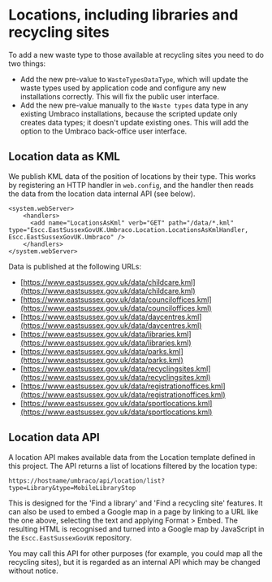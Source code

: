 # Locations, including libraries and recycling sites

To add a new waste type to those available at recycling sites you need to do two things:

* Add the new pre-value to `WasteTypesDataType`, which will update the waste types used by application code and configure any new installations correctly. This will fix the public user interface.
* Add the new pre-value manually to the `Waste types` data type in any existing Umbraco installations, because the scripted update only creates data types; it doesn't update existing ones. This will add the option to the Umbraco back-office user interface.

## Location data as KML

We publish KML data of the position of locations by their type. This works by registering an HTTP handler in `web.config`, and the handler then reads the data from the location data internal API (see below).

	<system.webServer>
		<handlers>
	      <add name="LocationsAsKml" verb="GET" path="/data/*.kml" type="Escc.EastSussexGovUK.Umbraco.Location.LocationsAsKmlHandler, Escc.EastSussexGovUK.Umbraco" />
		</handlers>
	</system.webServer>

Data is published at the following URLs:

* [https://www.eastsussex.gov.uk/data/childcare.kml](https://www.eastsussex.gov.uk/data/childcare.kml)
* [https://www.eastsussex.gov.uk/data/counciloffices.kml](https://www.eastsussex.gov.uk/data/counciloffices.kml)
* [https://www.eastsussex.gov.uk/data/daycentres.kml](https://www.eastsussex.gov.uk/data/daycentres.kml)
* [https://www.eastsussex.gov.uk/data/libraries.kml](https://www.eastsussex.gov.uk/data/libraries.kml)
* [https://www.eastsussex.gov.uk/data/parks.kml](https://www.eastsussex.gov.uk/data/parks.kml)
* [https://www.eastsussex.gov.uk/data/recyclingsites.kml](https://www.eastsussex.gov.uk/data/recyclingsites.kml)
* [https://www.eastsussex.gov.uk/data/registrationoffices.kml](https://www.eastsussex.gov.uk/data/registrationoffices.kml)
* [https://www.eastsussex.gov.uk/data/sportlocations.kml](https://www.eastsussex.gov.uk/data/sportlocations.kml)


## Location data API

A location API makes available data from the Location template defined in this project. The API returns a list of locations filtered by the location type:

	https://hostname/umbraco/api/location/list?type=Library&type=MobileLibraryStop

This is designed for the 'Find a library' and 'Find a recycling site' features. It can also be used to embed a Google map in a page by linking to a URL like the one above, selecting the text and applying Format > Embed. The resulting HTML is recognised and turned into a Google map by JavaScript in the `Escc.EastSussexGovUK` repository. 

You may call this API for other purposes (for example, you could map all the recycling sites), but it is regarded as an internal API which may be changed without notice.